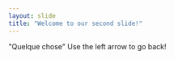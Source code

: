 ```yaml
---
layout: slide
title: "Welcome to our second slide!"
---
```

"Quelque chose"
Use the left arrow to go back!
